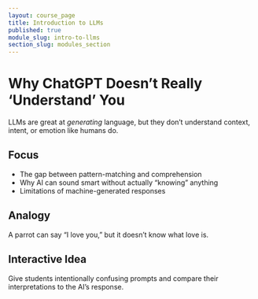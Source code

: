 ```yaml
---
layout: course_page
title: Introduction to LLMs
published: true
module_slug: intro-to-llms
section_slug: modules_section
---
```


# Why ChatGPT Doesn’t Really ‘Understand’ You

LLMs are great at *generating* language, but they don’t understand context, intent, or emotion like humans do.

## Focus
- The gap between pattern-matching and comprehension
- Why AI can sound smart without actually “knowing” anything
- Limitations of machine-generated responses

## Analogy
A parrot can say “I love you,” but it doesn’t know what love is.

## Interactive Idea
Give students intentionally confusing prompts and compare their interpretations to the AI’s response.
